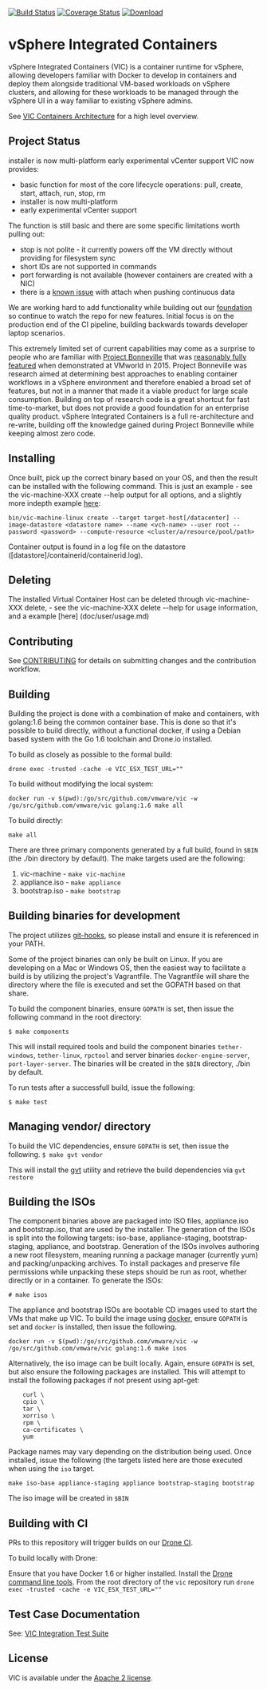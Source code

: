 [![Build Status](https://ci.vmware.run/api/badges/vmware/vic/status.svg)](https://ci.vmware.run/vmware/vic) [![Coverage Status](https://coverage.vmware.run/badges/vmware/vic/coverage.svg)](https://coverage.vmware.run/vmware/vic) [![Download](https://api.bintray.com/packages/vmware/vic/Download/images/download.svg)](https://bintray.com/vmware/vic/Download/_latestVersion)


# vSphere Integrated Containers

vSphere Integrated Containers (VIC) is a container runtime for vSphere, allowing developers familiar with Docker to develop in containers and deploy them alongside traditional VM-based workloads on vSphere clusters, and allowing for these workloads to be managed through the vSphere UI in a way familiar to existing vSphere admins.

See [VIC Containers Architecture](doc/design/arch/arch.md) for a high level overview.


## Project Status

installer is now multi-platform
early experimental vCenter support
VIC now provides:
* basic function for most of the core lifecycle operations: pull, create, start, attach, run, stop, rm
* installer is now multi-platform
* early experimental vCenter support

The function is still basic and there are some specific limitations worth pulling out:
* stop is not polite - it currently powers off the VM directly without providing for filesystem sync
* short IDs are not supported in commands
* port forwarding is not available (however containers are created with a NIC)
* there is a [known issue](https://github.com/vmware/vic/issues/996) with attach when pushing continuous data

We are working hard to add functionality while building out our [foundation](doc/design/arch/arch.md#port-layer-abstractions) so continue to watch the repo for new features. Initial focus is on the production end of the CI pipeline, building backwards towards developer laptop scenarios.

This extremely limited set of current capabilities may come as a surprise to people who are familiar with [Project Bonneville](http://blogs.vmware.com/cloudnative/introducing-project-bonneville/) that was [reasonably fully featured](https://www.youtube.com/watch?v=XkFQw8ueT1w) when demonstrated at VMworld in 2015.
Project Bonneville was research aimed at determining best approaches to enabling container workflows in a vSphere environment and therefore enabled a broad set of features, but not in a manner that made it a viable product for large scale consumption. Building on top of research code is a great shortcut for fast time-to-market, but does not provide a good foundation for an enterprise quality product. vSphere Integrated Containers is a full re-architecture and re-write, building off the knowledge gained during Project Bonneville while keeping almost zero code.


## Installing

Once built, pick up the correct binary based on your OS, and then the result can be installed with the following command. This is just an example - see the vic-machine-XXX create --help output for all options, and a slightly more indepth example [here](doc/user/usage.md):
```
bin/vic-machine-linux create --target target-host[/datacenter] --image-datastore <datastore name> --name <vch-name> --user root --password <password> --compute-resource <cluster/a/resource/pool/path>
```

Container output is found in a log file on the datastore ([datastore]/containerid/containerid.log).

## Deleting
The installed Virtual Container Host can be deleted through vic-machine-XXX delete, - see the  vic-machine-XXX delete --help for usage information, and a example [here] (doc/user/usage.md)

## Contributing

See [CONTRIBUTING](CONTRIBUTING.md) for details on submitting changes and the contribution workflow.

## Building

Building the project is done with a combination of make and containers, with golang:1.6 being the common container base. This is done so that it's possible to build directly, without a functional docker, if using a Debian based system with the Go 1.6 toolchain and Drone.io installed.

To build as closely as possible to the formal build:
```
drone exec -trusted -cache -e VIC_ESX_TEST_URL=""
```

To build without modifying the local system:
```
docker run -v $(pwd):/go/src/github.com/vmware/vic -w /go/src/github.com/vmware/vic golang:1.6 make all
```

To build directly:
```
make all
```

There are three primary components generated by a full build, found in `$BIN` (the ./bin directory by default). The make targets used are the following:
 1. vic-machine - `make vic-machine`
 2. appliance.iso - `make appliance`
 3. bootstrap.iso - `make bootstrap`


## Building binaries for development

The project utilizes [git-hooks](https://github.com/icefox/git-hooks), so please install and ensure it is referenced in your PATH.

Some of the project binaries can only be built on Linux.  If you are developing on a Mac or Windows OS, then the easiest way to facilitate a build is by utilizing the project's Vagrantfile.  The Vagrantfile will share the directory where the file is executed and set the GOPATH based on that share.

To build the component binaries, ensure `GOPATH` is set, then issue the following command in the root directory:
```
$ make components
```
This will install required tools and build the component binaries `tether-windows`, `tether-linux`, `rpctool` and server binaries `docker-engine-server`, `port-layer-server`.  The binaries will be created in the `$BIN` directory, ./bin by default.

To run tests after a successfull build, issue the following:
```
$ make test
```

## Managing vendor/ directory

To build the VIC dependencies, ensure `GOPATH` is set, then issue the following.
``
$ make gvt vendor
``

This will install the [gvt](https://github.com/FiloSottile/gvt) utility and retrieve the build dependencies via `gvt restore`


## Building the ISOs

The component binaries above are packaged into ISO files, appliance.iso and bootstrap.iso, that are used by the installer. The generation of the ISOs is split into the following targets:
iso-base, appliance-staging, bootstrap-staging, appliance, and bootstrap. Generation of the ISOs involves authoring a new root filesystem, meaning running a package manager (currently yum) and packing/unpacking archives. To install packages and preserve file permissions while unpacking these steps should be run as root, whether directly or in a container. To generate the ISOs:

```
# make isos
```

The appliance and bootstrap ISOs are bootable CD images used to start the VMs that make up VIC. To build the image using [docker](https://www.docker.com/), ensure `GOPATH` is set and `docker` is installed, then issue the following.

```
docker run -v $(pwd):/go/src/github.com/vmware/vic -w /go/src/github.com/vmware/vic golang:1.6 make isos
```

Alternatively, the iso image can be built locally.  Again, ensure `GOPATH` is set, but also ensure the following packages are installed. This will attempt to install the following packages if not present using apt-get:

```
	curl \
	cpio \
	tar \
	xorriso \
	rpm \
	ca-certificates \
	yum
```

Package names may vary depending on the distribution being used.  Once installed, issue the following (the targets listed here are those executed when using the `iso` target.

```
make iso-base appliance-staging appliance bootstrap-staging bootstrap
```

The iso image will be created in `$BIN`


[dronevic]:https://ci.vmware.run/vmware/vic
[dronesrc]:https://github.com/drone/drone
[dronecli]:http://readme.drone.io/devs/cli/

## Building with CI

PRs to this repository will trigger builds on our [Drone CI][dronevic].

To build locally with Drone:

Ensure that you have Docker 1.6 or higher installed.
Install the [Drone command line tools][dronecli].
From the root directory of the `vic` repository run `drone exec -trusted -cache -e VIC_ESX_TEST_URL=""`

## Test Case Documentation

See: [VIC Integration Test Suite](tests/README.md)

## License

VIC is available under the [Apache 2 license](LICENSE).
